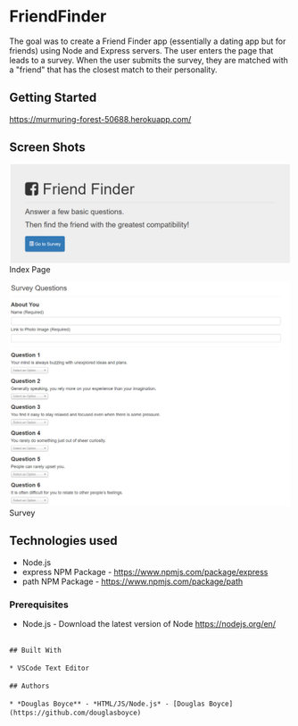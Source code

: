 # FriendFinder

The goal was to create a Friend Finder app (essentially a dating app but for friends) using Node and Express servers. The user enters the page that leads to a survey. When the user submits the survey, they are matched with a "friend" that has the closest match to their personality.

## Getting Started
https://murmuring-forest-50688.herokuapp.com/

## Screen Shots

![Screen shot](app/public/images/home-image.PNG)
Index Page

![Screen shot 2](app/public/images/survey-image.PNG)
Survey

## Technologies used
- Node.js
- express NPM Package - https://www.npmjs.com/package/express
- path NPM Package - https://www.npmjs.com/package/path

### Prerequisites

- Node.js - Download the latest version of Node https://nodejs.org/en/
```

## Built With

* VSCode Text Editor

## Authors

* *Douglas Boyce** - *HTML/JS/Node.js* - [Douglas Boyce](https://github.com/douglasboyce)